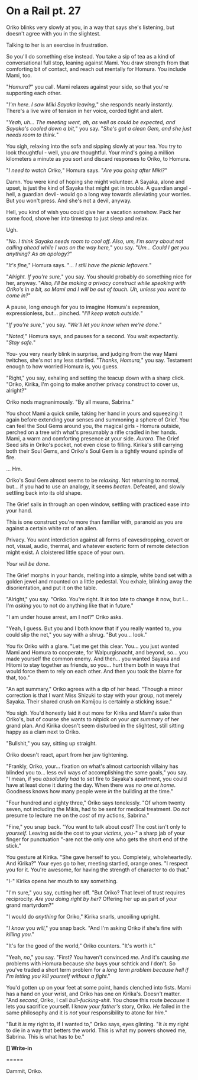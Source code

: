 # On a Rail pt. 27

Oriko blinks very slowly at you, in a way that says she's listening, but doesn't agree with you in the slightest.

Talking to her is an exercise in frustration.

So you'll do something else instead. You take a sip of tea as a kind of conversational full stop, leaning against Mami. You draw strength from that comforting bit of contact, and reach out mentally for Homura. You include Mami, too.

"*Homura?*" you call. Mami relaxes against your side, so that you're supporting each other.

"*I'm here. I saw Miki Sayaka leaving,*" she responds nearly instantly. There's a live wire of tension in her voice, corded tight and alert.

"*Yeah, uh... The meeting went, ah, as well as could be expected, and Sayaka's cooled down a bit,*" you say. "*She's got a clean Gem, and she just needs room to think.*"

You sigh, relaxing into the sofa and sipping slowly at your tea. You try to look thoughtful - well, you *are* thoughtful. Your mind's going a million kilometers a minute as you sort and discard responses to Oriko, to Homura.

"*I need to watch Oriko,*" Homura says. "*Are you going after Miki?*"

Damn. You were kind of hoping she might volunteer. A Sayaka, alone and upset, is just the kind of Sayaka that might get in trouble. A guardian angel -hell, a guardian devil- would go a long way towards alleviating your worries. But you won't press. And she's not a devil, anyway.

Hell, you kind of wish you could give her a vacation somehow. Pack her some food, shove her into timestop to just sleep and relax.

Ugh.

"*No. I think Sayaka needs room to cool off. Also, um, I'm sorry about not calling ahead while I was on the way here,*" you say. "*Um... Could I get you anything? As an apology?*"

"*It's fine,*" Homura says. "*... I still have the picnic leftovers.*"

"*Alright. If you're sure,*" you say. You should probably do something nice for her, anyway. "*Also, I'll be making a privacy construct while speaking with Oriko's in a bit, so Mami and I will be out of touch. Uh, unless you want to come in?*"

A pause, long enough for you to imagine Homura's expression, expressionless, but... pinched. "*I'll keep watch outside.*"

"*If you're sure,*" you say. "*We'll let you know when we're done.*"

"*Noted,*" Homura says, and pauses for a second. You wait expectantly. "*Stay safe.*"

You- you very nearly blink in surprise, and judging from the way Mami twitches, she's not any less startled. "*Thanks, Homura,*" you say. Testament enough to how worried Homura is, you guess.

"Right," you say, exhaling and setting the teacup down with a sharp click. "Oriko, Kirika, I'm going to make another privacy construct to cover us, alright?"

Oriko nods magnanimously. "By all means, Sabrina."

You shoot Mami a quick smile, taking her hand in yours and squeezing it again before extending your senses and summoning a sphere of Grief. You can feel the Soul Gems around you, the magical girls - Homura outside, perched on a tree with what's presumably a rifle cradled in her hands. Mami, a warm and comforting presence at your side. *Aurora*. The Grief Seed sits in Oriko's pocket, not even close to filling. Kirika's still carrying both their Soul Gems, and Oriko's Soul Gem is a tightly wound spindle of fire.

... Hm.

Oriko's Soul Gem almost seems to be *relaxing*. Not returning to normal, but... if you had to use an analogy, it seems *beaten*. Defeated, and slowly settling back into its old shape.

The Grief sails in through an open window, settling with practiced ease into your hand.

This is one construct you're more than familiar with, paranoid as you are against a certain white rat of an alien.

Privacy. You want interdiction against all forms of eavesdropping, covert or not, visual, audio, thermal, and whatever esoteric form of remote detection might exist. A cloistered little space of your own.

*Your will be done*.

The Grief morphs in your hands, melting into a simple, white band set with a golden jewel and mounted on a little pedestal. You exhale, blinking away the disorientation, and put it on the table.

"Alright," you say. "Oriko. You're right. It *is* too late to change it now, but I... I'm *asking* you to not do anything like that in future."

"I am under house arrest, am I not?" Oriko asks.

"Yeah, I guess. But you and I both know that if you really wanted to, you could slip the net," you say with a shrug. "But you... look."

You fix Oriko with a glare. "Let me get this clear. You... you just wanted Mami and Homura to cooperate, for Walpurgisnacht, and beyond, so... you made yourself the common enemy. And then... you wanted Sayaka and Hitomi to stay together as friends, so you... hurt them both in ways that would force them to rely on each other. And then you took the blame for that, too."

"An apt summary," Oriko agrees with a dip of her head. "Though a minor correction is that I want Miss Shizuki to stay with your group, not merely Sayaka. Their shared crush on Kamijou is certainly a sticking issue."

You sigh. You'd honestly laid it out more for Kirika and Mami's sake than Oriko's, but of course she wants to nitpick on your *apt summary* of her grand plan. And Kirika doesn't seem disturbed in the slightest, still sitting happy as a clam next to Oriko.

"Bullshit," you say, sitting up straight.

Oriko doesn't react, apart from her jaw tightening.

"Frankly, Oriko, your... fixation on what's almost cartoonish villainy has blinded you to... less evil ways of accomplishing the same goals," you say. "I mean, if you *absolutely had* to set fire to Sayaka's apartment, you could have at least done it during the day. When there was *no one at home*. Goodness knows how many people were *in* the building at the time."

"Four hundred and eighty three," Oriko says tonelessly. "Of whom twenty seven, not including the Mikis, had to be sent for medical treatment. Do *not* presume to lecture me on the *cost* of my actions, Sabrina."

"Fine," you snap back. "You want to talk about *cost*? The cost isn't only to *yourself*. Leaving aside the cost to your *victims*, *you-*" a sharp jab of your finger for punctuation "-are not the only one who gets the short end of the stick."

You gesture at Kirika. "She gave herself to you. Completely, wholeheartedly. And Kirika?" Your eyes go to her, meeting startled, orange ones. "I respect you for it. You're awesome, for having the strength of character to do that."

"I-" Kirika opens her mouth to say something.

"I'm sure," you say, cutting her off. "But Oriko? That level of trust requires reciprocity. *Are you doing right by her?* Offering her up as part of *your* grand martyrdom?"

"I would do *anything* for Oriko," Kirika snarls, uncoiling upright.

"*I know* you *will*," you snap back. "And I'm asking Oriko if she's fine with *killing you*."

"It's for the good of the world," Oriko counters. "It's worth it."

"Yeah, *no*," you say. "First? You haven't convinced *me*. And it's causing *me* problems with Homura because *she* buys your schtick and *I* don't. So you've traded a short term problem for a *long term problem because *hell* if I'm letting you kill yourself without a fight*."

You'd gotten up on your feet at some point, hands clenched into fists. Mami has a hand on your wrist, and Oriko has one on Kirika's. Doesn't matter. "And *second*, Oriko, I call *bull-*fucking*-shit*. You chose this route *because* it lets you sacrifice yourself. I know *your father's* story, Oriko. *He* failed in the same philosophy and it is *not* your responsibility to atone for *him*."

"But it *is* my right to, if I wanted to," Oriko says, eyes glinting. "It *is* my right to die in a way that betters the world. This is what my powers showed me, Sabrina. This is what has to be."

**\[] Write-in**

\=====​

Dammit, Oriko.
